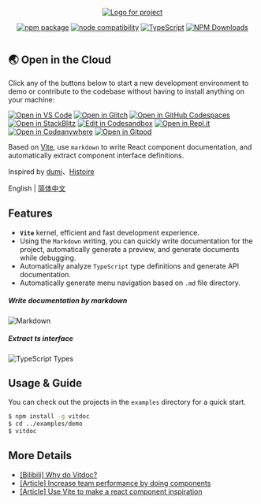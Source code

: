 <p align="center">
  <a href="https://vitdocjs.github.io" target="_blank" rel="noopener noreferrer">
    <img src="./logo.svg" alt="Logo for project">
  </a>
</p>

<p align="center">
    <a href="https://npmjs.com/package/vitdoc"><img src="https://img.shields.io/npm/v/vitdoc.svg" alt="npm package"></a>
    <a href="https://nodejs.org/en/about/releases/"><img src="https://img.shields.io/node/v/vitdoc.svg" alt="node compatibility"></a>
    <a href="https://www.typescriptlang.org/"><img src="https://img.shields.io/badge/%3C/%3E-TypeScript-0072C4.svg" alt="TypeScript"></a>
    <a href="http://npmjs.com/vitdoc"><img src="http://img.shields.io/npm/dm/vitdoc.svg?style=flat-square" alt="NPM Downloads"></a>
</p>

<p align="center">
  <a href="https://stackblitz.com/edit/vitdoc?file=src/README.md"><img src="https://developer.stackblitz.com/img/open_in_stackblitz.svg" alt=""></a>
</p>

## 🌏  Open in the Cloud 

Click any of the buttons below to start a new development environment to demo or contribute to the codebase without having to install anything on your machine:

[![Open in VS Code](https://img.shields.io/badge/Open%20in-VS%20Code-blue?logo=visualstudiocode)](https://vscode.dev/github/wevm/viem/tree/main/examples/_template)
[![Open in Glitch](https://img.shields.io/badge/Open%20in-Glitch-blue?logo=glitch)](https://glitch.com/edit/#!/import/github/wevm/viem/tree/main/examples/_template)
[![Open in GitHub Codespaces](https://github.com/codespaces/badge.svg)](https://codespaces.new/wevm/viem/tree/main/examples/_template)
[![Open in StackBlitz](https://developer.stackblitz.com/img/open_in_stackblitz.svg)](https://stackblitz.com/edit/vitdoc?file=src/README.md)
[![Edit in Codesandbox](https://codesandbox.io/static/img/play-codesandbox.svg)](https://codesandbox.io/s/github/wevm/viem/tree/main/examples/_template)
[![Open in Repl.it](https://replit.com/badge/github/withastro/astro)](https://replit.com/github/wevm/viem/tree/main/examples/_template)
[![Open in Codeanywhere](https://codeanywhere.com/img/open-in-codeanywhere-btn.svg)](https://app.codeanywhere.com/#https://github.com/wevm/viem/tree/main/examples/_template)
[![Open in Gitpod](https://gitpod.io/button/open-in-gitpod.svg)](https://gitpod.io/#https://github.com/wevm/viem/tree/main/examples/_template)


Based on [Vite](https://github.com/vitejs/vite), use `markdown` to write React component documentation, and automatically extract component interface definitions.

Inspired by [dumi](https://github.com/umijs/dumi)、[Histoire](https://github.com/histoire-dev/histoire)


English | [简体中文](./README_CN.md)

## Features

- **`Vite`** kernel, efficient and fast development experience.
- Using the `Markdown` writing, you can quickly write documentation for the project, automatically generate a preview, and generate documents while debugging.
- Automatically analyze `TypeScript` type definitions and generate API documentation.
- Automatically generate menu navigation based on `.md` file directory.

##### Write documentation by markdown

![Markdown](http://md.xiaobe.top/static/1.gif)

##### Extract ts interface

![TypeScript Types](http://md.xiaobe.top/static/2.gif)

## Usage & Guide

You can check out the projects in the `examples` directory for a quick start.

```bash
$ npm install -g vitdoc
$ cd ../examples/demo
$ vitdoc
```

## More Details

- [[Bilibili] Why do Vitdoc?](https://www.bilibili.com/video/BV1ad4y1A773/)
- [[Article] Increase team performance by doing components](https://juejin.cn/post/6971244304828203021)
- [[Article] Use Vite to make a react component inspiration](https://juejin.cn/post/6844904065684652045)

